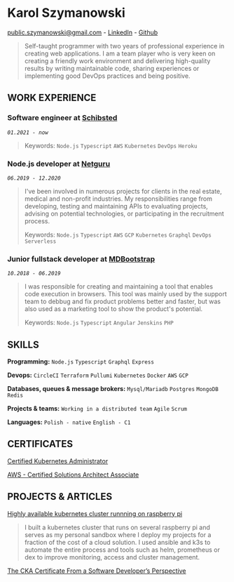 # Karol Szymanowski
[public.szymanowski@gmail.com](mailto:public.szymanowski@gmail.com) - [LinkedIn](https://www.linkedin.com/in/karol-sz/) - [Github](https://github.com/tetrash)
> Self-taught programmer with two years of professional experience in creating web applications. I am a team player who is very keen on creating a friendly work environment and delivering high-quality results by writing maintainable code, sharing experiences or implementing good DevOps practices and being positive.

## WORK EXPERIENCE

### Software engineer at [Schibsted](https://netguru.com)
*`01.2021 - now`*
> Keywords: `Node.js` `Typescript` `AWS` `Kubernetes` `DevOps` `Heroku`

### Node.js developer at [Netguru](https://netguru.com)
*`06.2019 - 12.2020`*
> I've been involved in numerous projects for clients in the real estate, medical and non-profit industries. My responsibilities range from developing, testing and maintaining APIs to evaluating projects, advising on potential technologies, or participating in the recruitment process.
>
> Keywords: `Node.js` `Typescript` `AWS` `GCP` `Kubernetes` `Graphql` `DevOps` `Serverless`

### Junior fullstack developer at [MDBootstrap](https://mdbootstrap.com)
*`10.2018 - 06.2019`*
> I was responsible for creating and maintaining a tool that enables code execution in browsers. This tool was mainly used by the support team to debbug and fix product problems better and faster, but was also used as a marketing tool to show the product's potential.
>
> Keywords: `Node.js` `Typescript` `Angular` `Jenskins` `PHP`

## SKILLS

**Programming:** `Node.js` `Typescript` `Graphql` `Express`

**Devops:** `CircleCI` `Terraform` `Pullumi` `Kubernetes` `Docker` `AWS` `GCP`

**Databases, queues & message brokers:** `Mysql/Mariadb` `Postgres` `MongoDB` `Redis`

**Projects & teams:** `Working in a distributed team` `Agile` `Scrum`

**Languages:** `Polish - native` `English - C1`

## CERTIFICATES

[Certified Kubernetes Administrator](https://www.youracclaim.com/badges/e6f004ee-0be3-4615-ae18-118735c632f4/public_url)

[AWS - Certified Solutions Architect Associate](https://www.youracclaim.com/badges/18ca0a23-f1a3-4a7b-9d9c-815ff7528222/public_url)

## PROJECTS & ARTICLES

[Highly available kubernetes cluster runnning on raspberry pi](https://github.com/tetrash/k8s-rpi-cluster-presentation)
> I built a kubernetes cluster that runs on several raspberry pi and serves as my personal sandbox where I deploy my projects for a fraction of the cost of a cloud solution. I used ansible and k3s to automate the entire process and tools such as helm, prometheus or dex to improve monitoring, access and cluster management.

[The CKA Certificate From a Software Developer’s Perspective](https://www.netguru.com/codestories/the-cka-certificate-from-a-software-developers-perspective)
